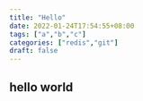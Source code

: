 ```yaml
---
title: "Hello"
date: 2022-01-24T17:54:55+08:00
tags: ["a","b","c"]
categories: ["redis","git"]
draft: false
---
```


## hello world

